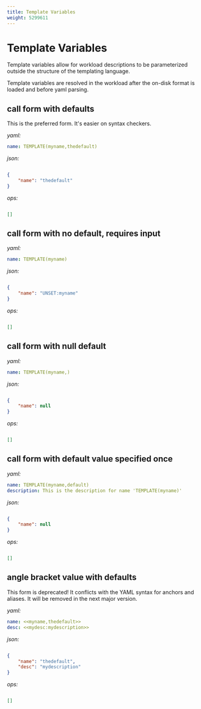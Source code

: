 ```yaml
---
title: Template Variables
weight: 5299611
---
```

# Template Variables

Template variables allow for workload descriptions to be parameterized outside the structure of the
templating language.

Template variables are resolved in the workload after the on-disk format is loaded and before yaml parsing.

## call form with defaults

This is the preferred form. It's easier on syntax checkers. 


*yaml:*
```yaml
name: TEMPLATE(myname,thedefault)
```

*json:*
```json

{
    "name": "thedefault"
}
```

*ops:*
```json

[]
```

## call form with no default, requires input

*yaml:*
```yaml
name: TEMPLATE(myname)
```

*json:*
```json

{
    "name": "UNSET:myname"
}
```

*ops:*
```json

[]
```

## call form with null default

*yaml:*
```yaml
name: TEMPLATE(myname,)
```

*json:*
```json

{
    "name": null
}
```

*ops:*
```json

[]
```

## call form with default value specified once

*yaml:*
```yaml
name: TEMPLATE(myname,default)
description: This is the description for name 'TEMPLATE(myname)'
```

*json:*
```json

{
    "name": null
}
```

*ops:*
```json

[]
```

## angle bracket value with defaults

This form is deprecated! It conflicts with the YAML syntax for anchors and aliases. It will be
removed in the next major version.

*yaml:*
```yaml
name: <<myname,thedefault>>
desc: <<mydesc:mydescription>>
```

*json:*
```json

{
    "name": "thedefault",
    "desc": "mydescription"
}
```

*ops:*
```json

[]
```



